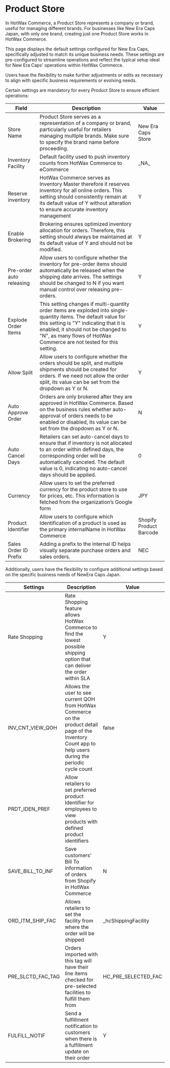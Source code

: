 # Product Store

In HotWax Commerce, a Product Store represents a company or brand, useful for managing different brands. For businesses like New Era Caps Japan, with only one brand, creating just one Product Store works in HotWax Commerce.

This page displays the default settings configured for New Era Caps, specifically adjusted to match its unique business needs. These settings are pre-configured to streamline operations and reflect the typical setup ideal for New Era Caps' operations within HotWax Commerce.

Users have the flexibility to make further adjustments or edits as necessary to align with specific business requirements or evolving needs.

Certain settings are mandatory for every Product Store to ensure efficient operations:

| Field                  | Description                                                                                                    | Value           |
|------------------------|----------------------------------------------------------------------------------------------------------------|-----------------|
| Store Name             | Product Store serves as a representation of a company or brand, particularly useful for retailers managing multiple brands. Make sure to specify the brand name before proceeding. | New Era Caps Store    |
| Inventory Facility     | Default facility used to push inventory counts from HotWax Commerce to eCommerce                              | \_NA_            |
| Reserve inventory      | HotWax Commerce serves as Inventory Master therefore it reserves inventory for all online orders. This setting should consistently remain at its default value of Y without alteration to ensure accurate inventory management | Y               |
| Enable Brokering       | Brokering ensures optimized inventory allocation for orders. Therefore, this setting should always be maintained at its default value of Y and should not be modified. | Y               |
| Pre-order auto releasing | Allow users to configure whether the inventory for pre-order items should automatically be released when the shipping date arrives. The settings should be changed to N if you want manual control over releasing pre-orders. | Y               |
| Explode Order Items    | This setting changes if multi-quantity order items are exploded into single-quantity items. The default value for this setting is "Y" indicating that it is enabled, it should not be changed to "N", as many flows of HotWax Commerce are not tested for this setting. | Y               |
| Allow Split            | Allow users to configure whether the orders should be split, and multiple shipments should be created for orders. If we need not allow the order split, its value can be set from the dropdown as Y or N. | Y               |
| Auto Approve Order      | Orders are only brokered after they are approved in HotWax Commerce. Based on the business rules whether auto-approval of orders needs to be enabled or disabled, its value can be set from the dropdown as Y or N. | N               |
| Auto Cancel Days        | Retailers can set auto-cancel days to ensure that if inventory is not allocated to an order within defined days, the corresponding order will be automatically canceled. The default value is 0, indicating no auto-cancel days should be applied. | 0       |
| Currency               | Allow users to set the preferred currency for the product store to use for prices, etc. This information is fetched from the organization’s Google form | JPY             |
| Product Identifier     | Allow users to configure which Identification of a product is used as the primary internalName in HotWax Commerce | Shopify Product Barcode |
| Sales Order ID Prefix   | Adding a prefix to the internal ID helps visually separate purchase orders and sales orders.                      | NEC               |


Additionally, users have the flexibility to configure additional settings based on the specific business needs of NewEra Caps Japan.

| Settings            | Description                                                                                                            | Value                    |
|---------------------|------------------------------------------------------------------------------------------------------------------------|--------------------------|
| Rate Shopping       | Rate Shopping feature allows HotWax Commerce to find the lowest possible shipping option that can deliver the order within SLA | Y                        |
| INV_CNT_VIEW_QOH    | Allows the user to see current QOH from HotWax Commerce on the product detail page of the Inventory Count app to help users during the periodic cycle count | false                     |
| PRDT_IDEN_PREF      | Allow retailers to set preferred product Identifier for employees to view products with defined product identifiers     |  |
| SAVE_BILL_TO_INF    | Save customers' Bill To information of orders from Shopify in HotWax Commerce                                           | N                        |
| ORD_ITM_SHIP_FAC | Allows retailers to set the facility from where the order will be shipped | _hcShippingFacility |
| PRE_SLCTD_FAC_TAG | Orders imported with this tag will have their line items checked for pre-selected facilities to fulfill them from | HC_PRE_SELECTED_FAC |
| FULFILL_NOTIF | Send a fulfillment notification to customers when there is a fulfillment update on their order | Y |
